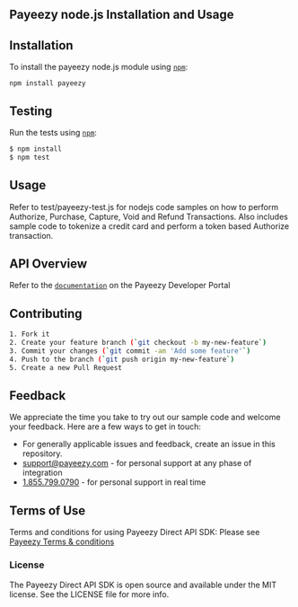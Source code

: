 ## Payeezy node.js Installation and Usage 

## Installation

To install the payeezy node.js module using [`npm`](https://www.npmjs.com/):

`npm install payeezy`

## Testing

Run the tests using [`npm`](https://www.npmjs.com/):

```bash
$ npm install
$ npm test
```

## Usage

Refer to test/payeezy-test.js for nodejs code samples on how to perform Authorize, Purchase, Capture, Void and Refund Transactions.
Also includes sample code to tokenize a credit card and perform a token based Authorize transaction.


## API Overview

Refer to the [`documentation`](https://developer.payeezy.com/docs-sandbox) on the Payeezy Developer Portal

## Contributing

```bash
1. Fork it 
2. Create your feature branch (`git checkout -b my-new-feature`)
3. Commit your changes (`git commit -am 'Add some feature'`)
4. Push to the branch (`git push origin my-new-feature`)
5. Create a new Pull Request  
```

## Feedback
We appreciate the time you take to try out our sample code and welcome your feedback. Here are a few ways to get in touch:
* For generally applicable issues and feedback, create an issue in this repository.
* support@payeezy.com - for personal support at any phase of integration
* [1.855.799.0790](tel:+18557990790)  - for personal support in real time 

## Terms of Use
Terms and conditions for using Payeezy Direct API SDK: Please see [Payeezy Terms & conditions](https://developer.payeezy.com/terms-use)
 
### License
The Payeezy Direct API SDK is open source and available under the MIT license. See the LICENSE file for more info.
